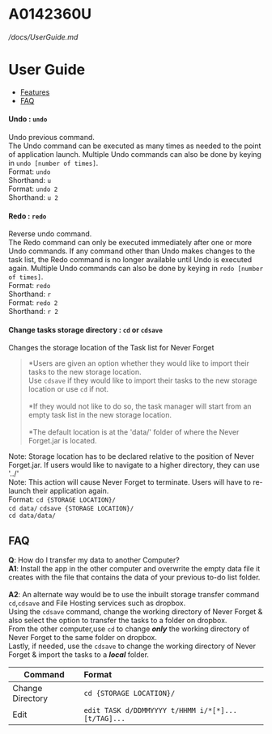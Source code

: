 # A0142360U
###### /docs/UserGuide.md
# User Guide

* [Features](#features)
* [FAQ](#faq)

#### Undo : `undo`
Undo previous command. <br>
The Undo command can be executed as many times as needed to the point of application launch. Multiple Undo commands can also be done by keying in `undo [number of times]`. <br>
Format: `undo`<br>
Shorthand: `u` <br>
Format: `undo 2` <br>
Shorthand: `u 2`


#### Redo : `redo`
Reverse undo command. <br>
The Redo command can only be executed immediately after one or more Undo commands.
If any command other than Undo makes changes to the task list, the Redo command is no longer available until Undo is executed again. Multiple Undo commands can also be done by keying in `redo [number of times]`. <br>
Format: `redo`<br>
Shorthand: `r` <br>
Format: `redo 2` <br>
Shorthand: `r 2` <br>


#### Change tasks storage directory : `cd` or `cdsave`
Changes the storage location of the Task list for Never Forget <br>
> *Users are given an option whether they would like to import their tasks to the new storage location.<br> Use `cdsave` if they would like to import their tasks to the new storage location or use `cd` if not. <br><br>
> *If they would not like to do so, the task manager will start from an empty task list in the new storage location.<br><br>
> *The default location is at the 'data/' folder of where the Never Forget.jar is located.<br>

Note: Storage location has to be declared relative to the position of Never Forget.jar. If users would like to navigate to a higher directory,
	  they can use '../'<br>
Note: This action will cause Never Forget to terminate. Users will have to re-launch their application again.<br>
Format: `cd {STORAGE LOCATION}/`<br>
		 `cd data/`
		 `cdsave {STORAGE LOCATION}/`<br>
		 `cd data/data/`

		 
		 
		 
		 
		 
		 
		 
		 
## FAQ

**Q**: How do I transfer my data to another Computer?<br>
**A1**: Install the app in the other computer and overwrite the empty data file it creates with
       the file that contains the data of your previous to-do list folder.<br><br>
**A2**: An alternate way would be to use the inbuilt storage transfer command `cd`,`cdsave` and File Hosting services such as dropbox.<br>
		Using the `cdsave` command, change the working directory of Never Forget & also select the option to transfer the tasks to a folder on dropbox.<br>
		From the other computer,use `cd` to change **_only_** the working directory of Never Forget to the same folder on dropbox.<br>
		Lastly, if needed, use the `cdsave` to change the working directory of Never Forget & import the tasks to a _**local**_ folder.

		 
Command | Format
-------- | :--------
Change Directory | `cd {STORAGE LOCATION}/`
Edit | `edit TASK d/DDMMYYYY t/HHMM i/*[*]... [t/TAG]...`
